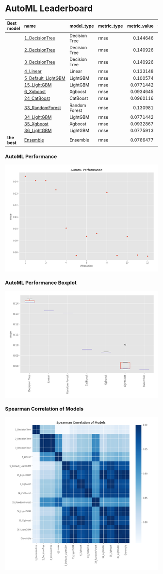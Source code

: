 # AutoML Leaderboard

| Best model   | name                                               | model_type    | metric_type   |   metric_value |   train_time |
|:-------------|:---------------------------------------------------|:--------------|:--------------|---------------:|-------------:|
|              | [1_DecisionTree](1_DecisionTree/README.md)         | Decision Tree | rmse          |      0.144646  |         0.41 |
|              | [2_DecisionTree](2_DecisionTree/README.md)         | Decision Tree | rmse          |      0.140926  |         0.4  |
|              | [3_DecisionTree](3_DecisionTree/README.md)         | Decision Tree | rmse          |      0.140926  |         0.4  |
|              | [4_Linear](4_Linear/README.md)                     | Linear        | rmse          |      0.133148  |         0.44 |
|              | [5_Default_LightGBM](5_Default_LightGBM/README.md) | LightGBM      | rmse          |      0.100574  |         0.64 |
|              | [15_LightGBM](15_LightGBM/README.md)               | LightGBM      | rmse          |      0.0771442 |         0.6  |
|              | [6_Xgboost](6_Xgboost/README.md)                   | Xgboost       | rmse          |      0.0934645 |         0.57 |
|              | [24_CatBoost](24_CatBoost/README.md)               | CatBoost      | rmse          |      0.0960116 |         1.23 |
|              | [33_RandomForest](33_RandomForest/README.md)       | Random Forest | rmse          |      0.130981  |         0.95 |
|              | [34_LightGBM](34_LightGBM/README.md)               | LightGBM      | rmse          |      0.0771442 |         0.65 |
|              | [35_Xgboost](35_Xgboost/README.md)                 | Xgboost       | rmse          |      0.0932867 |         0.75 |
|              | [36_LightGBM](36_LightGBM/README.md)               | LightGBM      | rmse          |      0.0775913 |         0.59 |
| **the best** | [Ensemble](Ensemble/README.md)                     | Ensemble      | rmse          |      0.0766477 |         0.33 |

### AutoML Performance
![AutoML Performance](ldb_performance.png)

### AutoML Performance Boxplot
![AutoML Performance Boxplot](ldb_performance_boxplot.png)

### Spearman Correlation of Models
![models spearman correlation](correlation_heatmap.png)

